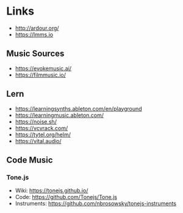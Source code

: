 # Links

- <http://ardour.org/>
- <https://lmms.io>

## Music Sources

- <https://evokemusic.ai/>
- <https://filmmusic.io/>

## Lern

- https://learningsynths.ableton.com/en/playground
- https://learningmusic.ableton.com/
- https://noise.sh/
- https://vcvrack.com/
- https://tytel.org/helm/
- https://vital.audio/


## Code Music

### Tone.js

- Wiki: <https://tonejs.github.io/>
- Code: <https://github.com/Tonejs/Tone.js>
- Instruments: <https://github.com/nbrosowsky/tonejs-instruments>


